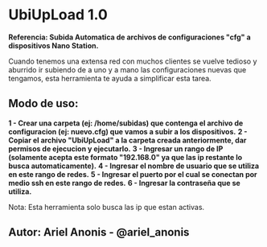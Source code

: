 # UbiUpLoad 1.0

**Referencia: Subida Automatica de archivos de configuraciones "cfg" a dispositivos Nano Station.**

Cuando tenemos una extensa red con muchos clientes se vuelve tedioso y aburrido ir subiendo de a uno y a mano las
configuraciones nuevas que tengamos, esta herramienta te ayuda a simplificar esta tarea.

## Modo de uso:

**1 - Crear una carpeta (ej: /home/subidas) que contenga el archivo de configuracion (ej: nuevo.cfg) que vamos a subir a los dispositivos.**
**2 - Copiar el archivo "UbiUpLoad" a la carpeta creada anteriormente, dar permisos de ejecucion y ejecutarlo.**
**3 - Ingresar un rango de IP (solamente acepta este formato "192.168.0" ya que las ip restante lo busca automaticamente).**
**4 - Ingresar el nombre de usuario que se utiliza en este rango de redes.**
**5 - Ingresar el puerto por el cual se conectan por medio ssh en este rango de redes.**
**6 - Ingresar la contraseña que se utiliza.**

Nota: Esta herramienta solo busca las ip que estan activas.

## Autor: Ariel Anonis - @ariel_anonis
